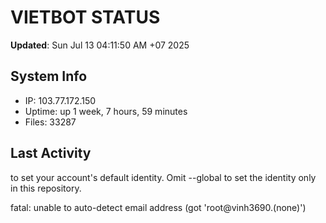 # VIETBOT STATUS
**Updated**: Sun Jul 13 04:11:50 AM +07 2025

## System Info
- IP: 103.77.172.150
- Uptime: up 1 week, 7 hours, 59 minutes
- Files: 33287

## Last Activity

to set your account's default identity.
Omit --global to set the identity only in this repository.

fatal: unable to auto-detect email address (got 'root@vinh3690.(none)')

